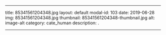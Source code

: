 
---
title: 85341561204348.jpg
layout: default
modal-id: 103
date: 2019-06-28
img: 85341561204348.jpg
thumbnail: 85341561204348-thumbnail.jpg
alt: image-alt
category: cate_human
description: .

---

